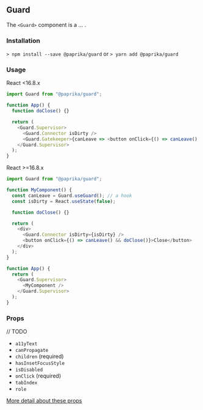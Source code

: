 ## Guard

The `<Guard>` component is a ... .

### Installation

`> npm install --save @paprika/guard`
or
`> yarn add @paprika/guard`

### Usage

React <16.8.x

```js
import Guard from "@paprika/guard";

function App() {
  function doClose() {}

  return (
    <Guard.Supervisor>
      <Guard.Connector isDirty />
      <Guard.Gatekeeper>{canLeave => <button onClick={() => canLeave() && doClose()}>Close</button>}</Guard.Gatekeeper>
    </Guard.Supervisor>
  );
}
```

React >=16.8.x

```js
import Guard from "@paprika/guard";

function MyComponent() {
  const canLeave = Guard.useGuard(); // a hook
  const isDirty = React.useState(false);

  function doClose() {}

  return (
    <div>
      <Guard.Connector isDirty={isDirty} />
      <button onClick={() => canLeave() && doClose()}>Close</button>
    </div>
  );
}

function App() {
  return (
    <Guard.Supervisor>
      <MyComponent />
    </Guard.Supervisor>
  );
}
```

### Props

// TODO

- `a11yText`
- `canPropagate`
- `children` (required)
- `hasInsetFocusStyle`
- `isDisabled`
- `onClick` (required)
- `tabIndex`
- `role`

[More detail about these props](https://github.com/acl-services/paprika/blob/master/packages/Guard/src/Guard.js)
